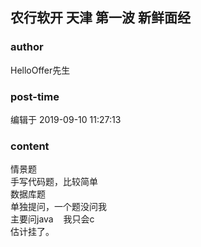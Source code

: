## 农行软开 天津  第一波  新鲜面经
### author 
HelloOffer先生
### post-time 

编辑于  2019-09-10 11:27:13
### content 
<div class="post-topic-des nc-post-content">
 情景题
 <br/>
 手写代码题，比较简单
 <br/>
 数据库题
 <br/>
 单独提问，一个题没问我
 <br/>
 主要问java    我只会c
 <br/>
 估计挂了。
</div>
